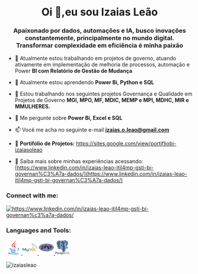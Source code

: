 <h1 align="center">Oi 👋,eu sou Izaias Leão</h1>
<h3 align="center">Apaixonado por dados, automações e IA, busco inovações constantemente, principalmente no mundo digital. Transformar complexidade em eficiência é minha paixão</h3>

- 🔭 Atualmente estou trabalhando em projetos de governo, atuando ativamente em implementação de melhoria de processos, automação e Power **BI com Relatório de Gestão de Mudança**

- 🌱 Atualmente estou aprendendo **Power Bi, Python e SQL**

- 👯 Estou trabalhando nos seguintes projetos Governança e Qualidade em Projetos de Governo **MGI, MPO, MF, MDIC, MEMP e MPI, MDHC, MIR e MMULHERES.**

- 💬 Me pergunte sobre **Power Bi, Excel e SQL**

- 📫 Você me acha no seguinte e-mail **izaias.o.leao@gmail.com**

- 📄 **Portifólio de Projetos:** https://sites.google.com/view/portifliobi-izaiasoleao

- 📄 Saiba mais sobre minhas experiências acessando: [https://www.linkedin.com/in/izaias-leao-itil4mp-gsti-bi-governan%C3%A7a-dados/](https://www.linkedin.com/in/izaias-leao-itil4mp-gsti-bi-governan%C3%A7a-dados/)

<h3 align="left">Connect with me:</h3>
<p align="left">
<a href="https://linkedin.com/in/https://www.linkedin.com/in/izaias-leao-itil4mp-gsti-bi-governan%c3%a7a-dados/" target="blank"><img align="center" src="https://raw.githubusercontent.com/rahuldkjain/github-profile-readme-generator/master/src/images/icons/Social/linked-in-alt.svg" alt="https://www.linkedin.com/in/izaias-leao-itil4mp-gsti-bi-governan%c3%a7a-dados/" height="30" width="40" /></a>
</p>

<h3 align="left">Languages and Tools:</h3>
<p align="left"> <a href="https://www.java.com" target="_blank" rel="noreferrer"> <img src="https://raw.githubusercontent.com/devicons/devicon/master/icons/java/java-original.svg" alt="java" width="40" height="40"/> </a> <a href="https://www.mysql.com/" target="_blank" rel="noreferrer"> <img src="https://raw.githubusercontent.com/devicons/devicon/master/icons/mysql/mysql-original-wordmark.svg" alt="mysql" width="40" height="40"/> </a> <a href="https://www.php.net" target="_blank" rel="noreferrer"> <img src="https://raw.githubusercontent.com/devicons/devicon/master/icons/php/php-original.svg" alt="php" width="40" height="40"/> </a> <a href="https://www.postgresql.org" target="_blank" rel="noreferrer"> <img src="https://raw.githubusercontent.com/devicons/devicon/master/icons/postgresql/postgresql-original-wordmark.svg" alt="postgresql" width="40" height="40"/> </a> </p>

<p><img align="center" src="https://github-readme-stats.vercel.app/api/top-langs?username=izaiasleao&show_icons=true&locale=en&layout=compact" alt="izaiasleao" /></p>


<!---
- 👋 Hi, I’m @izaiasleao
- 👀 I’m interested in ...
- 🌱 I’m currently learning ...
- 💞️ I’m looking to collaborate on ...
- 📫 How to reach me ...
- 😄 Pronouns: ...
- ⚡ Fun fact: ...

izaiasleao/izaiasleao is a ✨ special ✨ repository because its `README.md` (this file) appears on your GitHub profile.
You can click the Preview link to take a look at your changes.
--->
